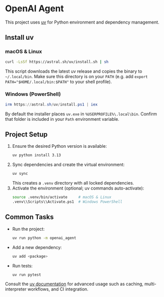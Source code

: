 # OpenAI Agent

This project uses [uv](https://github.com/astral-sh/uv) for Python environment and dependency management.

## Install uv

### macOS & Linux
```bash
curl -LsSf https://astral.sh/uv/install.sh | sh
```
This script downloads the latest uv release and copies the binary to `~/.local/bin`. Make sure this directory is on your `PATH` (e.g. add `export PATH="$HOME/.local/bin:$PATH"` to your shell profile).

### Windows (PowerShell)
```powershell
irm https://astral.sh/uv/install.ps1 | iex
```
By default the installer places `uv.exe` in `%USERPROFILE%\.local\bin`. Confirm that folder is included in your `Path` environment variable.

## Project Setup

1. Ensure the desired Python version is available:
   ```bash
   uv python install 3.13
   ```
2. Sync dependencies and create the virtual environment:
   ```bash
   uv sync
   ```
   This creates a `.venv` directory with all locked dependencies.
3. Activate the environment (optional; uv commands auto-activate):
   ```bash
   source .venv/bin/activate     # macOS & Linux
   .venv\\Scripts\\Activate.ps1  # Windows PowerShell
   ```

## Common Tasks

- Run the project:
  ```bash
  uv run python -m openai_agent
  ```
- Add a new dependency:
  ```bash
  uv add <package>
  ```
- Run tests:
  ```bash
  uv run pytest
  ```

Consult the [uv documentation](https://docs.astral.sh/uv/) for advanced usage such as caching, multi-interpreter workflows, and CI integration.

